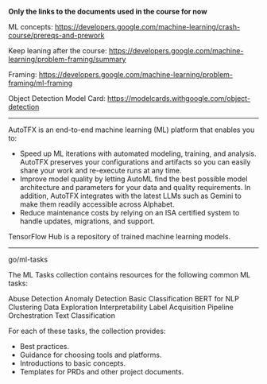 **Only the links to the documents used in the course for now**

ML concepts: https://developers.google.com/machine-learning/crash-course/prereqs-and-prework

Keep leaning after the course: https://developers.google.com/machine-learning/problem-framing/summary

Framing: https://developers.google.com/machine-learning/problem-framing/ml-framing

Object Detection Model Card: https://modelcards.withgoogle.com/object-detection

--------------------------
AutoTFX is an end-to-end machine learning (ML) platform that enables you to:
- Speed up ML iterations with automated modeling, training, and analysis. AutoTFX preserves your configurations and artifacts so you can easily share your work and re-execute runs at any time.
- Improve model quality by letting AutoML find the best possible model architecture and parameters for your data and quality requirements. In addition, AutoTFX integrates with the latest LLMs such as Gemini to make them readily accessible across Alphabet.
- Reduce maintenance costs by relying on an ISA certified system to handle updates, migrations, and support.

TensorFlow Hub is a repository of trained machine learning models.

---------------------------
go/ml-tasks

The ML Tasks collection contains resources for the following common ML tasks:

Abuse Detection
Anomaly Detection
Basic Classification
BERT for NLP
Clustering
Data Exploration
Interpretability
Label Acquisition
Pipeline Orchestration
Text Classification

For each of these tasks, the collection provides:

- Best practices.
- Guidance for choosing tools and platforms.
- Introductions to basic concepts.
- Templates for PRDs and other project documents.


